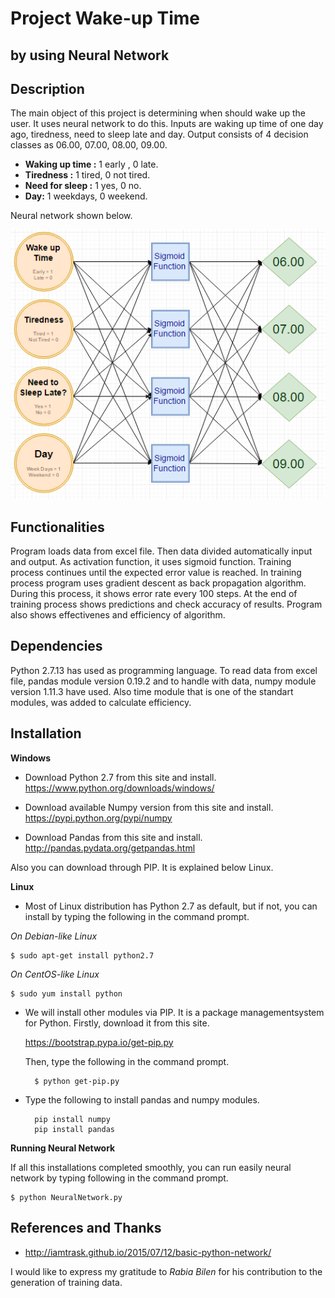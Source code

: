 # **Project Wake-up Time**
by using Neural Network
---

Description
---

The main object of this project is determining when should wake up the user. It uses neural network to do this. Inputs are waking up time of one day ago, tiredness, need to sleep late and day. Output consists of 4 decision classes as 06.00, 07.00, 08.00, 09.00.

* **Waking up time :** 1 early , 0 late.
* **Tiredness :** 1 tired, 0 not tired.
* **Need for sleep :** 1 yes, 0 no.
* **Day:** 1 weekdays, 0 weekend.

Neural network shown below.

![alt text](https://github.com/HarunGlec/Wake-up-time-AI/blob/master/Project_Diagram.png)

Functionalities
---
Program loads data from excel file. Then data divided automatically input and output. As activation function, it uses sigmoid function. Training process continues until the expected error value is reached. In training process program uses gradient descent as back propagation algorithm. During this process, it shows error rate every 100 steps. At the end of training process shows predictions and check accuracy of results. Program also shows effectivenes and efficiency of algorithm.

Dependencies
---
Python 2.7.13 has used as programming language. To read data from excel file, pandas module version 0.19.2 and to handle with data, numpy module version
1.11.3 have used. Also time module that is one of the standart modules, was added to calculate efficiency.

Installation
---
**Windows**
* Download Python 2.7 from this site and install.
https://www.python.org/downloads/windows/


* Download available Numpy version from this site and install.
https://pypi.python.org/pypi/numpy


* Download Pandas from this site and install.
http://pandas.pydata.org/getpandas.html

Also you can download through PIP. It is explained below Linux.

**Linux**
* Most of Linux distribution has Python 2.7 as default, but if not, you can
install by typing the following in the command prompt.

*On Debian-like Linux*

	$ sudo apt-get install python2.7
    
*On CentOS-like Linux*

	$ sudo yum install python
    
* We will install other modules via PIP. It is a package managementsystem for Python. Firstly, download it from this site.

	https://bootstrap.pypa.io/get-pip.py
    
    Then, type the following in the command prompt.

		$ python get-pip.py
 
* Type the following to install pandas and numpy modules.

		pip install numpy
    	pip install pandas

**Running Neural Network**

If all this installations completed smoothly, you can run easily neural network by
typing following in the command prompt.

	$ python NeuralNetwork.py
    
References and Thanks
---
* http://iamtrask.github.io/2015/07/12/basic-python-network/

I would like to express my gratitude to *Rabia Bilen* for his contribution to the generation of training data.
